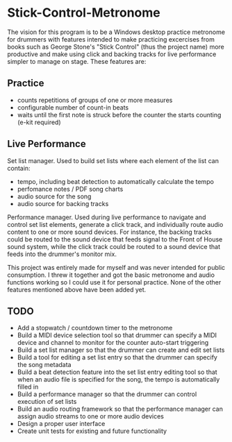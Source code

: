 # Stick-Control-Metronome
The vision for this program is to be a Windows desktop practice metronome for drummers with features intended to make practicing excercises from books such as George Stone's "Stick Control" (thus the project name) more productive and make using click and backing tracks for live performance simpler to manage on stage. These features are:

Practice
--------
- counts repetitions of groups of one or more measures 
- configurable number of count-in beats
- waits until the first note is struck before the counter the starts counting (e-kit required)

Live Performance
----------------
Set list manager. Used to build set lists where each element of the list can contain:
- tempo, including beat detection to automatically calculate the tempo
- perfomance notes / PDF song charts
- audio source for the song
- audio source for backing tracks

Performance manager. Used during live performance to navigate and control set list elements, generate a click track, and individually route audio content to one or more sound devices. For instance, the backing tracks could be routed to the sound device that feeds signal to the Front of House sound system, while the click track could be routed to a sound device that feeds into the drummer's monitor mix.

This project was entirely made for myself and was never intended for public consumption. I threw it together and got the basic metronome and audio functions working so I could use it for personal practice. None of the other features mentioned above have been added yet.

TODO
----
- Add a stopwatch / countdown timer to the metronome
- Build a MIDI device selection tool so that drummer can specify a MIDI device and channel to monitor for the counter auto-start triggering 
- Build a set list manager so that the drummer can create and edit set lists
- Build a tool for editing a set list entry so that the drummer can specify the song metadata
- Build a beat detection feature into the set list entry editing tool so that when an audio file is specified for the song, the tempo is automatically filled in 
- Build a performance manager so that the drummer can control execution of set lists
- Build an audio routing framework so that the performance manager can assign audio streams to one or more audio devices
- Design a proper user interface
- Create unit tests for existing and future functionality
